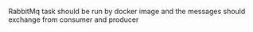 RabbitMq task should be run by docker image and the messages should exchange from consumer and producer